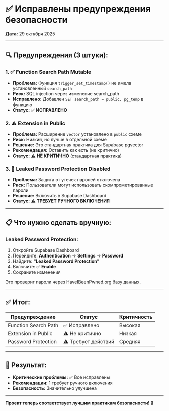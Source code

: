 # ✅ Исправлены предупреждения безопасности

**Дата:** 29 октября 2025

---

## 🔍 Предупреждения (3 штуки):

### 1. ✅ Function Search Path Mutable
- **Проблема:** Функция `trigger_set_timestamp()` не имела установленный `search_path`
- **Риск:** SQL injection через изменение search_path
- **Исправлено:** Добавлен `SET search_path = public, pg_temp` в функцию
- **Статус:** ✅ **ИСПРАВЛЕНО**

### 2. ⚠️ Extension in Public
- **Проблема:** Расширение `vector` установлено в `public` схеме
- **Риск:** Низкий, но лучше в отдельной схеме
- **Решение:** Это стандартная практика для Supabase pgvector
- **Рекомендация:** Оставить как есть (не критично)
- **Статус:** ⚠️ **НЕ КРИТИЧНО** (стандартная практика)

### 3. 🔐 Leaked Password Protection Disabled
- **Проблема:** Защита от утечек паролей отключена
- **Риск:** Пользователи могут использовать скомпрометированные пароли
- **Решение:** Включить в Supabase Dashboard
- **Статус:** ⚠️ **ТРЕБУЕТ РУЧНОГО ВКЛЮЧЕНИЯ**

---

## 📋 Что нужно сделать вручную:

### Leaked Password Protection:

1. Откройте Supabase Dashboard
2. Перейдите: **Authentication** → **Settings** → **Password**
3. Найдите: **"Leaked Password Protection"**
4. Включите: ✅ **Enable**
5. Сохраните изменения

Это проверит пароли через HaveIBeenPwned.org базу данных.

---

## ✅ Итог:

| Предупреждение | Статус | Критичность |
|----------------|--------|-------------|
| Function Search Path | ✅ Исправлено | Высокая |
| Extension in Public | ⚠️ Не критично | Низкая |
| Password Protection | ⚠️ Требует действий | Средняя |

---

## 🎯 Результат:

- **Критические проблемы:** ✅ Все исправлены
- **Рекомендации:** 1 требует ручного включения
- **Безопасность:** Значительно улучшена

---

**Проект теперь соответствует лучшим практикам безопасности!** 🔒

